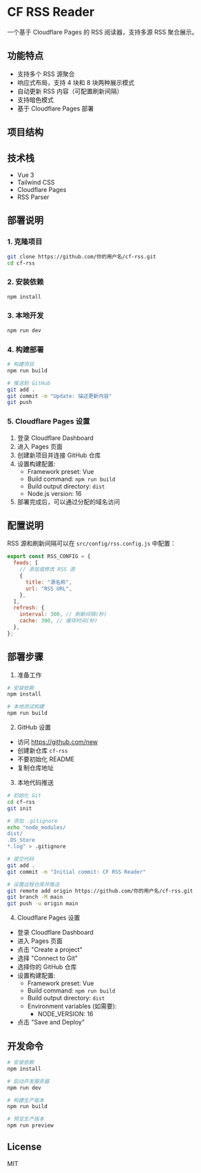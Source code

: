 # CF RSS Reader

一个基于 Cloudflare Pages 的 RSS 阅读器，支持多源 RSS 聚合展示。

## 功能特点

- 支持多个 RSS 源聚合
- 响应式布局，支持 4 块和 8 块两种展示模式
- 自动更新 RSS 内容（可配置刷新间隔）
- 支持暗色模式
- 基于 Cloudflare Pages 部署

## 项目结构

## 技术栈

- Vue 3
- Tailwind CSS
- Cloudflare Pages
- RSS Parser

## 部署说明

### 1. 克隆项目

```bash
git clone https://github.com/你的用户名/cf-rss.git
cd cf-rss
```

### 2. 安装依赖

```bash
npm install
```

### 3. 本地开发

```bash
npm run dev
```

### 4. 构建部署

```bash
# 构建项目
npm run build

# 推送到 GitHub
git add .
git commit -m "Update: 描述更新内容"
git push
```

### 5. Cloudflare Pages 设置

1. 登录 Cloudflare Dashboard
2. 进入 Pages 页面
3. 创建新项目并连接 GitHub 仓库
4. 设置构建配置:
   - Framework preset: Vue
   - Build command: `npm run build`
   - Build output directory: `dist`
   - Node.js version: 16
5. 部署完成后，可以通过分配的域名访问

## 配置说明

RSS 源和刷新间隔可以在 `src/config/rss.config.js` 中配置：

```javascript
export const RSS_CONFIG = {
  feeds: [
    // 添加或修改 RSS 源
    {
      title: "源名称",
      url: "RSS URL",
    },
  ],
  refresh: {
    interval: 300, // 刷新间隔(秒)
    cache: 300, // 缓存时间(秒)
  },
};
```

## 部署步骤

1. 准备工作

```bash
# 安装依赖
npm install

# 本地测试构建
npm run build
```

2. GitHub 设置

- 访问 https://github.com/new
- 创建新仓库 `cf-rss`
- 不要初始化 README
- 复制仓库地址

3. 本地代码推送

```bash
# 初始化 Git
cd cf-rss
git init

# 添加 .gitignore
echo "node_modules/
dist/
.DS_Store
*.log" > .gitignore

# 提交代码
git add .
git commit -m "Initial commit: CF RSS Reader"

# 设置远程仓库并推送
git remote add origin https://github.com/你的用户名/cf-rss.git
git branch -M main
git push -u origin main
```

4. Cloudflare Pages 设置

- 登录 Cloudflare Dashboard
- 进入 Pages 页面
- 点击 "Create a project"
- 选择 "Connect to Git"
- 选择你的 GitHub 仓库
- 设置构建配置:
  - Framework preset: Vue
  - Build command: `npm run build`
  - Build output directory: `dist`
  - Environment variables (如需要):
    - NODE_VERSION: 16
- 点击 "Save and Deploy"

## 开发命令

```bash
# 安装依赖
npm install

# 启动开发服务器
npm run dev

# 构建生产版本
npm run build

# 预览生产版本
npm run preview
```

## License

MIT
